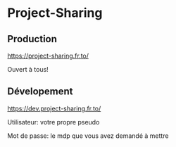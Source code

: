 # Project-Sharing

## Production

https://project-sharing.fr.to/

Ouvert à tous!

## Dévelopement

https://dev.project-sharing.fr.to/

Utilisateur: votre propre pseudo

Mot de passe: le mdp que vous avez demandé à mettre

